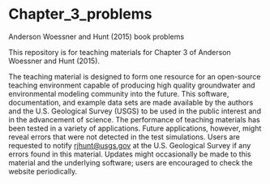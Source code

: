 # Chapter_3_problems
Anderson Woessner and Hunt (2015) book problems 

This repository is for teaching materials for Chapter 3 of Anderson Woessner and Hunt (2015).  

The teaching material is designed to form one resource for an open-source teaching environment capable of producing high quality groundwater and environmental modeling community into the future. This software, documentation, and example data sets are made available by the authors and the U.S. Geological Survey (USGS) to be used in the public interest and in the advancement of science. The performance of teaching materials has been tested in a variety of applications. Future applications, however, might reveal errors that were not detected in the test simulations. Users are requested to notify rjhunt@usgs.gov at the U.S. Geological Survey if any errors found in this material. Updates might occasionally be made to this material and the underlying software; users are encouraged to check the website periodically.
